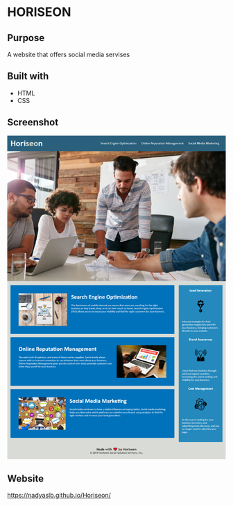 # HORISEON

## Purpose
A website that offers social media servises

## Built with
* HTML
* CSS

## Screenshot
![Image alt](https://github.com/NadyaSlb/Horiseon/blob/main/assets/images/Screenshot%202022-04-07%2021.46.56.png)

## Website
https://nadyaslb.github.io/Horiseon/

